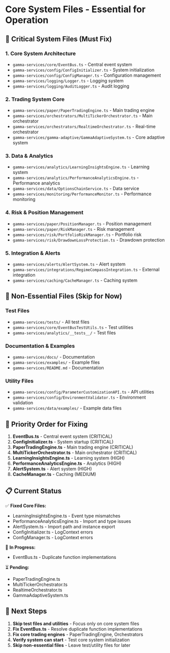 # Core System Files - Essential for Operation

## 🎯 **Critical System Files (Must Fix)**

### **1. Core System Architecture**
- `gamma-services/core/EventBus.ts` - Central event system
- `gamma-services/config/ConfigInitializer.ts` - System initialization
- `gamma-services/config/ConfigManager.ts` - Configuration management
- `gamma-services/logging/Logger.ts` - Logging system
- `gamma-services/logging/AuditLogger.ts` - Audit logging

### **2. Trading System Core**
- `gamma-services/paper/PaperTradingEngine.ts` - Main trading engine
- `gamma-services/orchestrators/MultiTickerOrchestrator.ts` - Main orchestrator
- `gamma-services/orchestrators/RealtimeOrchestrator.ts` - Real-time orchestrator
- `gamma-services/gamma-adaptive/GammaAdaptiveSystem.ts` - Core adaptive system

### **3. Data & Analytics**
- `gamma-services/analytics/LearningInsightsEngine.ts` - Learning system
- `gamma-services/analytics/PerformanceAnalyticsEngine.ts` - Performance analytics
- `gamma-services/data/OptionsChainService.ts` - Data service
- `gamma-services/monitoring/PerformanceMonitor.ts` - Performance monitoring

### **4. Risk & Position Management**
- `gamma-services/paper/PositionManager.ts` - Position management
- `gamma-services/paper/RiskManager.ts` - Risk management
- `gamma-services/risk/PortfolioRiskManager.ts` - Portfolio risk
- `gamma-services/risk/DrawdownLossProtection.ts` - Drawdown protection

### **5. Integration & Alerts**
- `gamma-services/alerts/AlertSystem.ts` - Alert system
- `gamma-services/integrations/RegimeCompassIntegration.ts` - External integration
- `gamma-services/caching/CacheManager.ts` - Caching system

## 🚫 **Non-Essential Files (Skip for Now)**

### **Test Files**
- `gamma-services/tests/` - All test files
- `gamma-services/core/EventBusTestUtils.ts` - Test utilities
- `gamma-services/analytics/__tests__/` - Test files

### **Documentation & Examples**
- `gamma-services/docs/` - Documentation
- `gamma-services/examples/` - Example files
- `gamma-services/README.md` - Documentation

### **Utility Files**
- `gamma-services/config/ParameterCustomizationAPI.ts` - API utilities
- `gamma-services/config/EnvironmentValidator.ts` - Environment validation
- `gamma-services/data/examples/` - Example data files

## 🎯 **Priority Order for Fixing**

1. **EventBus.ts** - Central event system (CRITICAL)
2. **ConfigInitializer.ts** - System startup (CRITICAL)
3. **PaperTradingEngine.ts** - Main trading engine (CRITICAL)
4. **MultiTickerOrchestrator.ts** - Main orchestrator (CRITICAL)
5. **LearningInsightsEngine.ts** - Learning system (HIGH)
6. **PerformanceAnalyticsEngine.ts** - Analytics (HIGH)
7. **AlertSystem.ts** - Alert system (HIGH)
8. **CacheManager.ts** - Caching (MEDIUM)

## 📋 **Current Status**

✅ **Fixed Core Files:**
- LearningInsightsEngine.ts - Event type mismatches
- PerformanceAnalyticsEngine.ts - Import and type issues
- AlertSystem.ts - Import path and instance export
- ConfigInitializer.ts - LogContext errors
- ConfigManager.ts - LogContext errors

🔄 **In Progress:**
- EventBus.ts - Duplicate function implementations

⏳ **Pending:**
- PaperTradingEngine.ts
- MultiTickerOrchestrator.ts
- RealtimeOrchestrator.ts
- GammaAdaptiveSystem.ts

## 🚀 **Next Steps**

1. **Skip test files and utilities** - Focus only on core system files
2. **Fix EventBus.ts** - Resolve duplicate function implementations
3. **Fix core trading engines** - PaperTradingEngine, Orchestrators
4. **Verify system can start** - Test core system initialization
5. **Skip non-essential files** - Leave test/utility files for later

